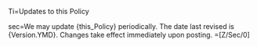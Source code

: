 Ti=Updates to this Policy

sec=We may update {this_Policy} periodically. The date last revised is {Version.YMD}. Changes take effect immediately upon posting.
=[Z/Sec/0]
